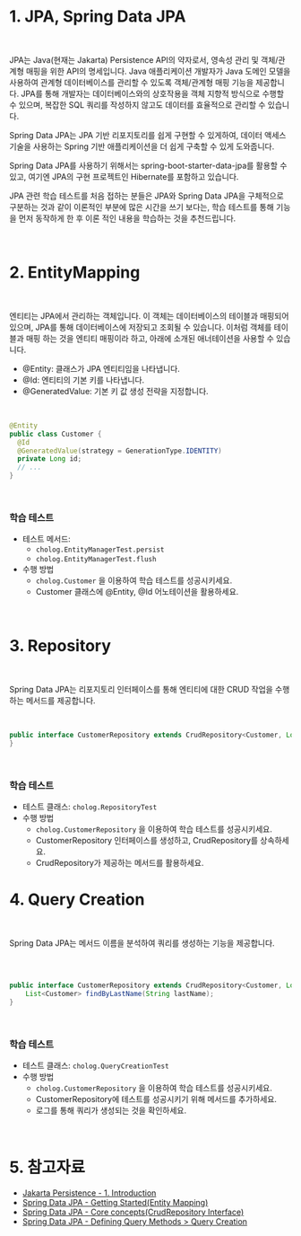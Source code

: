# 1. JPA, Spring Data JPA

<br>

JPA는 Java(현재는 Jakarta) Persistence API의 약자로서, 영속성 관리 및 객체/관계형 매핑을 위한 API의 명세입니다. 
Java 애플리케이션 개발자가 Java 도메인 모델을 사용하여 관계형 데이터베이스를 관리할 수 있도록 객체/관계형 매핑 기능을 제공합니다.
JPA를 통해 개발자는 데이터베이스와의 상호작용을 객체 지향적 방식으로 수행할 수 있으며, 복잡한 SQL 쿼리를 작성하지 않고도 데이터를 효율적으로 관리할 수 있습니다.

Spring Data JPA는 JPA 기반 리포지토리를 쉽게 구현할 수 있게하여,
데이터 액세스 기술을 사용하는 Spring 기반 애플리케이션을 더 쉽게 구축할 수 있게 도와줍니다.

Spring Data JPA를 사용하기 위해서는 spring-boot-starter-data-jpa를 활용할 수 있고,
여기엔 JPA의 구현 프로젝트인 Hibernate를 포함하고 있습니다.

JPA 관련 학습 테스트를 처음 접하는 분들은 JPA와 Spring Data JPA을 구체적으로 구분하는 것과 같이 이론적인 부분에 많은 시간을 쓰기 보다는,
학습 테스트를 통해 기능을 먼저 동작하게 한 후 이론 적인 내용을 학습하는 것을 추천드립니다. 

<br>

# 2. EntityMapping

<br>

엔티티는 JPA에서 관리하는 객체입니다. 이 객체는 데이터베이스의 테이블과 매핑되어 있으며, 
JPA를 통해 데이터베이스에 저장되고 조회될 수 있습니다.
이처럼 객체를 테이블과 매핑 하는 것을 엔티티 매핑이라 하고,
아래에 소개된 애너테이션을 사용할 수 있습니다.

- @Entity: 클래스가 JPA 엔티티임을 나타냅니다.
- @Id: 엔티티의 기본 키를 나타냅니다.
- @GeneratedValue: 기본 키 값 생성 전략을 지정합니다.

<br>

```java
@Entity
public class Customer {
  @Id
  @GeneratedValue(strategy = GenerationType.IDENTITY)
  private Long id;
  // ...
}
```

<br>

### 학습 테스트
- 테스트 메서드: 
  - `cholog.EntityManagerTest.persist`
  - `cholog.EntityManagerTest.flush`
- 수행 방법
  - `cholog.Customer` 을 이용하여 학습 테스트를 성공시키세요.
  - Customer 클래스에 @Entity, @Id 어노테이션을 활용하세요.

<br>

# 3. Repository

<br>

Spring Data JPA는 리포지토리 인터페이스를 통해 엔티티에 대한 CRUD 작업을 수행하는 메서드를 제공합니다.

<br>

```java
public interface CustomerRepository extends CrudRepository<Customer, Long> {
}
```

<br>

### 학습 테스트

- 테스트 클래스: `cholog.RepositoryTest`
- 수행 방법
  - `cholog.CustomerRepository` 을 이용하여 학습 테스트를 성공시키세요.
  - CustomerRepository 인터페이스를 생성하고, CrudRepository를 상속하세요.
  - CrudRepository가 제공하는 메서드를 활용하세요.

# 4. Query Creation

<br>

Spring Data JPA는 메서드 이름을 분석하여 쿼리를 생성하는 기능을 제공합니다.

<br>

```java

public interface CustomerRepository extends CrudRepository<Customer, Long> {
    List<Customer> findByLastName(String lastName);
}
```

<br>

### 학습 테스트

- 테스트 클래스: `cholog.QueryCreationTest`
- 수행 방법
  - `cholog.CustomerRepository` 을 이용하여 학습 테스트를 성공시키세요.
  - CustomerRepository에 테스트를 성공시키기 위해 메서드를 추가하세요.
  - 로그를 통해 쿼리가 생성되는 것을 확인하세요.

<br>

# 5. 참고자료
- [Jakarta Persistence - 1. Introduction](https://jakarta.ee/specifications/persistence/3.2/jakarta-persistence-spec-3.2-m1#introduction)
- [Spring Data JPA - Getting Started(Entity Mapping)](https://docs.spring.io/spring-data/jpa/reference/jpa/getting-started.html)
- [Spring Data JPA - Core concepts(CrudRepository Interface)](https://docs.spring.io/spring-data/jpa/reference/repositories/core-concepts.html)
- [Spring Data JPA - Defining Query Methods > Query Creation](https://docs.spring.io/spring-data/jpa/reference/repositories/definition.html)
